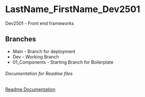 # LastName_FirstName_Dev2501
Dev2501 - Front end frameworks

## Branches
- Main -  Branch for deployment
- Dev - Working Branch
- 01_Components - Starting Branch for Boilerplate

###### Documentation for Readme files
[Readme Documentation](https://docs.github.com/en/enterprise-server@3.3/get-started/writing-on-github/getting-started-with-writing-and-formatting-on-github/basic-writing-and-formatting-syntax)


